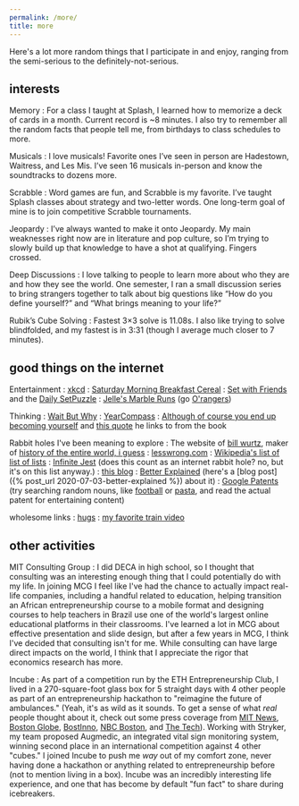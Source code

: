 ```yaml
---
permalink: /more/
title: more
---
```


Here's a lot more random things that I participate in and enjoy, ranging from the semi-serious to the definitely-not-serious.

interests
---------

Memory
: For a class I taught at Splash, I learned how to memorize a deck of cards in a month. Current record is \~8 minutes. I also try to remember all the random facts that people tell me, from birthdays to class schedules to more.

Musicals
: I love musicals! Favorite ones I’ve seen in person are Hadestown, Waitress, and Les Mis. I’ve seen 16 musicals in-person and know the soundtracks to dozens more.

Scrabble
: Word games are fun, and Scrabble is my favorite. I’ve taught Splash classes about strategy and two-letter words. One long-term goal of mine is to join competitive Scrabble tournaments.

Jeopardy
: I’ve always wanted to make it onto Jeopardy. My main weaknesses right now are in literature and pop culture, so I’m trying to slowly build up that knowledge to have a shot at qualifying. Fingers crossed.

Deep Discussions
: I love talking to people to learn more about who they are and how they see the world. One semester, I ran a small discussion series to bring strangers together to talk about big questions like “How do you define yourself?” and “What brings meaning to your life?”

Rubik’s Cube Solving
: Fastest 3×3 solve is 11.08s. I also like trying to solve blindfolded, and my fastest is in 3:31 (though I average much closer to 7 minutes).

good things on the internet
---------------------------

Entertainment
: [xkcd](https://xkcd.com/)
: [Saturday Morning Breakfast Cereal](https://www.smbc-comics.com/) 
: [Set with Friends](https://setwithfriends.com/) and the [Daily SetPuzzle](https://www.setgame.com/set/puzzle)
: [Jelle's Marble Runs](https://www.youtube.com/channel/UCYJdpnjuSWVOLgGT9fIzL0g) (go [O'rangers](https://jellesmarbleruns.fandom.com/wiki/O%27rangers))

Thinking
: [Wait But Why](https://waitbutwhy.com/)
: [YearCompass](https://www.yearcompass.com)
: [Although of course you end up becoming yourself](https://mitadmissions.org/blogs/entry/choosing-to-become-yourself/) and [this quote](https://www.goodreads.com/work/quotes/7144014-although-of-course-you-end-up-becoming-yourself-a-road-trip-with-david) he links to from the book 

Rabbit holes I've been meaning to explore
: The website of [bill wurtz](https://billwurtz.com/), maker of [history of the entire world, i guess](https://www.youtube.com/watch?v=xuCn8ux2gbs)
: [lesswrong.com](https://www.lesswrong.com/)
: [Wikipedia's list of list of lists](https://en.wikipedia.org/wiki/List_of_lists_of_lists)
: [Infinite Jest](https://www.goodreads.com/book/show/6759.Infinite_Jest) (does this count as an internet rabbit hole? no, but it's on this list anyway.)
: [this blog](https://zyxyvy.wordpress.com/)
: [Better Explained](https://betterexplained.com/) (here's a [blog post]({% post_url 2020-07-03-better-explained %}) about it)
: [Google Patents](https://patents.google.com/) (try searching random nouns, like [football](https://patents.google.com/patent/US7156762B1/en?q=football&oq=football+) or [pasta](https://patents.google.com/patent/US5030462A/en?q=pasta&oq=pasta), and read the actual patent for entertaining content)

wholesome links
: [hugs](http://web.mit.edu/cor/www/hugs/)
: [my favorite train video](https://www.youtube.com/watch?v=cD3QlR98--A)

other activities
----------------

MIT Consulting Group
: I did DECA in high school, so I thought that consulting was an interesting enough thing that I could potentially do with my life. In joining MCG I feel like I've had the chance to actually impact real-life companies, including a handful related to education, helping transition an African entrepreneurship course to a mobile format and designing courses to help teachers in Brazil use one of the world's largest online educational platforms in their classrooms. I've learned a lot in MCG about effective presentation and slide design, but after a few years in MCG, I think I've decided that consulting isn't for me. While consulting can have large direct impacts on the world, I think that I appreciate the rigor that economics research has more.

Incube
: As part of a competition run by the ETH Entrepreneurship Club, I lived in a 270-square-foot glass box for 5 straight days with 4 other people as part of an entrepreneurship hackathon to "reimagine the future of ambulances." (Yeah, it's as wild as it sounds. To get a sense of what *real* people thought about it, check out some press coverage from [MIT News](http://news.mit.edu/2018/mit-student-entrepreneurs-think-inside-box-incube-1005), [Boston Globe](http://epaper.bostonglobe.com/infinity/article_popover_share.aspx?guid=b0189b60-e457-4a2f-8f1c-a223b14b1832), [BostInno](https://www.americaninno.com/boston/think-inside-a-box-mit-students-reimagine-the-ambulance-of-the-future/), [NBC Boston](https://www.nbcboston.com/news/local/why-mit-students-are-living-in-a-box-this-weekend/116370/), and [The Tech](https://thetech.com/2018/09/27/incube-competition-photos)). Working with Stryker, my team proposed Augmedic, an integrated vital sign monitoring system, winning second place in an international competition against 4 other "cubes." I joined Incube to push me *way* out of my comfort zone, never having done a hackathon or anything related to entrepreneurship before (not to mention living in a box). Incube was an incredibly interesting life experience, and one that has become by default "fun fact" to share during icebreakers. 